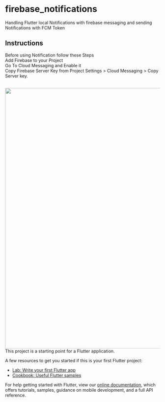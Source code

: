 # firebase_notifications

Handling Flutter local Notifications with firebase messaging and sending Notifications with FCM Token
## Instructions
Before using Notification follow these Steps<br>
Add Firebase to your Project<br>
Go To Cloud Messaging and Enable it<br>
Copy Firebase Server Key from Project Settings > Cloud Messaging > Copy Server key.<br><br>

  <div class="row">
    <img src="https://user-images.githubusercontent.com/69755039/150692411-6c832f99-0ac8-4f6e-b0c0-c1936d4218f5.gif" width="1080" height="850">
  </div>
This project is a starting point for a Flutter application.

A few resources to get you started if this is your first Flutter project:

- [Lab: Write your first Flutter app](https://flutter.dev/docs/get-started/codelab)
- [Cookbook: Useful Flutter samples](https://flutter.dev/docs/cookbook)

For help getting started with Flutter, view our
[online documentation](https://flutter.dev/docs), which offers tutorials,
samples, guidance on mobile development, and a full API reference.
